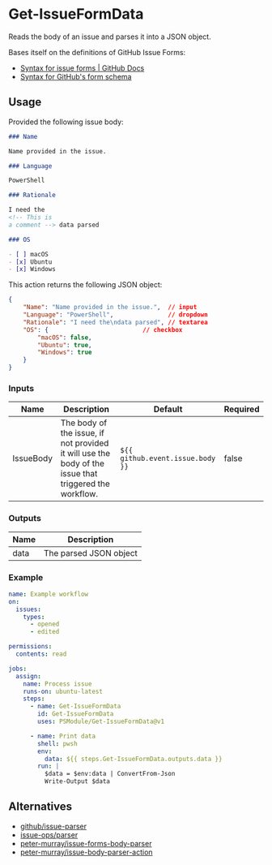 # Get-IssueFormData

Reads the body of an issue and parses it into a JSON object.

Bases itself on the definitions of GitHub Issue Forms:

- [Syntax for issue forms | GitHub Docs](https://docs.github.com/en/communities/using-templates-to-encourage-useful-issues-and-pull-requests/syntax-for-issue-forms)
- [Syntax for GitHub's form schema](https://docs.github.com/en/communities/using-templates-to-encourage-useful-issues-and-pull-requests/syntax-for-githubs-form-schema)

## Usage

Provided the following issue body:

```md
### Name

Name provided in the issue.

### Language

PowerShell

### Rationale

I need the
<!-- This is
a comment --> data parsed

### OS

- [ ] macOS
- [x] Ubuntu
- [x] Windows

```

This action returns the following JSON object:

```json
{
    "Name": "Name provided in the issue.",  // input
    "Language": "PowerShell",               // dropdown
    "Rationale": "I need the\ndata parsed", // textarea
    "OS": {                          // checkbox
        "macOS": false,
        "Ubuntu": true,
        "Windows": true
    }
}
```

### Inputs

| Name | Description | Default | Required |
| ---- | ----------- | ------- | -------- |
| IssueBody | The body of the issue, if not provided it will use the body of the issue that triggered the workflow. | `${{ github.event.issue.body }}` | false |

### Outputs

| Name | Description |
| ---- | ----------- |
| data | The parsed JSON object |

### Example

```yaml
name: Example workflow
on:
  issues:
    types:
      - opened
      - edited

permissions:
  contents: read

jobs:
  assign:
    name: Process issue
    runs-on: ubuntu-latest
    steps:
      - name: Get-IssueFormData
        id: Get-IssueFormData
        uses: PSModule/Get-IssueFormData@v1

      - name: Print data
        shell: pwsh
        env:
          data: ${{ steps.Get-IssueFormData.outputs.data }}
        run: |
          $data = $env:data | ConvertFrom-Json
          Write-Output $data

```

## Alternatives

- [github/issue-parser](https://github.com/github/issue-parser)
- [issue-ops/parser](https://github.com/issue-ops/parser)
- [peter-murray/issue-forms-body-parser](https://github.com/peter-murray/issue-forms-body-parser)
- [peter-murray/issue-body-parser-action](https://github.com/peter-murray/issue-body-parser-action)
